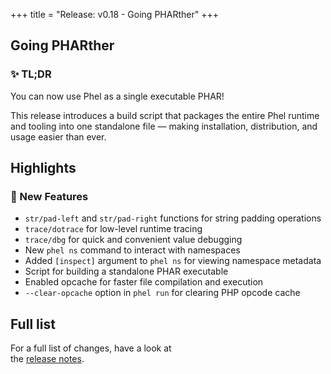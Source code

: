 +++
title = "Release: v0.18 - Going PHARther"
+++

## Going PHARther

### ✨ TL;DR

You can now use Phel as a single executable PHAR!

This release introduces a build script that packages the entire Phel runtime and tooling into one standalone file — making installation, distribution, and usage easier than ever.

## Highlights

### 🥇 New Features

- `str/pad-left` and `str/pad-right` functions for string padding operations
- `trace/dotrace` for low-level runtime tracing
- `trace/dbg` for quick and convenient value debugging
- New `phel ns` command to interact with namespaces
- Added `[inspect]` argument to `phel ns` for viewing namespace metadata
- Script for building a standalone PHAR executable
- Enabled opcache for faster file compilation and execution
- `--clear-opcache` option in `phel run` for clearing PHP opcode cache

## Full list

For a full list of changes, have a look at  
the [release notes](https://github.com/phel-lang/phel-lang/releases/tag/v0.18.0).
